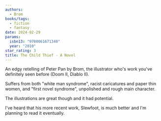 ```yaml
---
authors:
  - Brom
books/tags:
  - fiction
  - fantasy
date: 2024-02-29
params:
  isbn13: "9780061671340"
  year: "2010"
star_rating: 3
title: The Child Thief - A Novel
---
```


An edgy retelling of Peter Pan by Brom, the illustrator who's work you've
definitely seen before (Doom II, Diablo II).

<!--more-->

Suffers from both "white man syndrome", racist caricatures and paper thin women,
and "first novel syndrome", unpolished and rough main character.

The illustrations are great though and it had potential.

I've heard that his more recent work, Slewfoot, is much better and I'm planning
to read it eventually.
